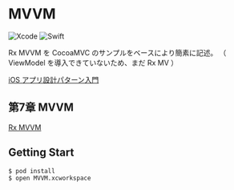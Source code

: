 # MVVM

![Xcode](https://img.shields.io/badge/xcode-10.2-blue.svg)
![Swift](https://img.shields.io/badge/Swift-5-orange.svg)

Rx MVVM を CocoaMVC のサンプルをベースにより簡素に記述。
（ ViewModel を導入できていないため、まだ Rx MV ）

[iOS アプリ設計パターン入門](https://github.com/peaks-cc/iOS_architecture_samplecode)

## 第7章 MVVM
[Rx MVVM](https://github.com/ykws/iOS_architecture_samplecode/tree/master/07/RxMVVMSample)

## Getting Start

```
$ pod install
$ open MVVM.xcworkspace
```
